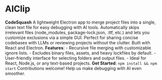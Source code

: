 # AIClip
**CodeSquash**   A lightweight Electron app to merge project files into a single, clean text file for easy debugging with AI tools. Automatically skips irrelevant files (node_modules, package-lock.json, .ttf, etc.) and lets you customize exclusions via a simple GUI. Perfect for sharing concise codebases with LLMs or reviewing projects without the clutter. Built with React and Electron.  **Features**:   - Recursive file merging with customizable ignore lists.   - Excludes binary files, assets, and heavy lockfiles by default.   - User-friendly interface for selecting folders and output files.   - Ideal for React, Node.js, or any text-based projects.    **Get Started**: `npm install && npm start`   Contributions welcome! Help us make debugging with AI even smoother.
